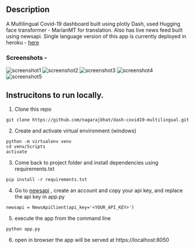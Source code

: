 ## Description
A Multilingual Covid-19 dashboard built using plotly Dash, used Hugging face transformer - MarianMT for translation.
Also has live news feed built using newsapi.
Single language version of this app is currently deployed in heroku - [here](https://dash-covid19-multilingual.herokuapp.com/)

### Screenshots - 

![screenshot1](https://github.com/nagarajbhat/dash-covid19-multilingual/blob/master/screenshots/screenshot1.PNG)
![screenshot2](https://github.com/nagarajbhat/dash-covid19-multilingual/blob/master/screenshots/screenshot2.PNG)
![screenshot3](https://github.com/nagarajbhat/dash-covid19-multilingual/blob/master/screenshots/screenshot3.PNG)
![screenshot4](https://github.com/nagarajbhat/dash-covid19-multilingual/blob/master/screenshots/screenshot4.PNG)
![screenshot5](https://github.com/nagarajbhat/dash-covid19-multilingual/blob/master/screenshots/screenshot6.PNG)


## Instrucitons to run locally.
1. Clone this repo
```
git clone https://github.com/nagarajbhat/dash-covid19-multilingual.git
```

2. Create and activate virtual environment (windows)
```
python -m virtualenv venv
cd venv/Scripts
activate
```

3. Come back to project folder and install dependencies using requirements.txt
```
pip install -r requirements.txt
```

4. Go to [newsapi](https://newsapi.org/docs) , create an account and copy your api key, and replace the api key in app.py 
```
newsapi = NewsApiClient(api_key='<YOUR_API_KEY>')
```

5. execute the app from the command line
```
python app.py
```

6. open in browser
the app will be served at https://localhost:8050
